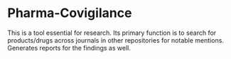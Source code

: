 # Pharma-Covigilance
This is a tool essential for research. Its primary function is to search for products/drugs across journals in other repositories for notable mentions. Generates reports for the findings as well. 
